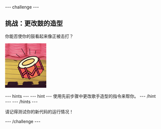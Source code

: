 --- challenge ---
## 挑战：更改鼓的造型
你能否使你的鼓看起来像正被击打？

![screenshot](images/band-drum-final.png)

--- hints ---
--- hint ---
使用先前步骤中更改歌手造型的指令来帮你。
--- /hint ---
--- /hints ---

请记得测试你的新代码的运行情况！

--- /challenge ---
